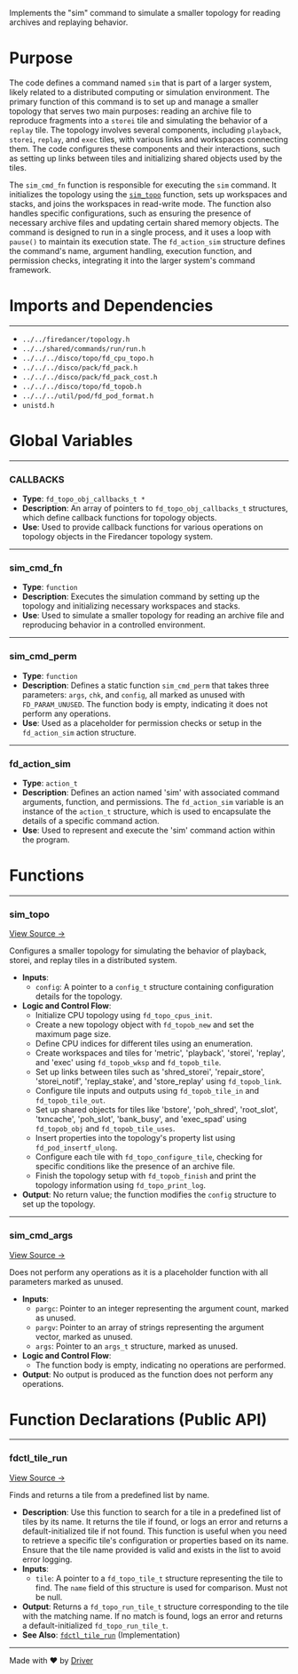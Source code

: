 <!--------------------------------------------------------------------------------->
<!-- IMPORTANT: This file is auto-generated by Driver (https://driver.ai). -------->
<!-- Manual edits may be overwritten on future commits. --------------------------->
<!--------------------------------------------------------------------------------->

Implements the "sim" command to simulate a smaller topology for reading archives and replaying behavior.

# Purpose
The code defines a command named `sim` that is part of a larger system, likely related to a distributed computing or simulation environment. The primary function of this command is to set up and manage a smaller topology that serves two main purposes: reading an archive file to reproduce fragments into a `storei` tile and simulating the behavior of a `replay` tile. The topology involves several components, including `playback`, `storei`, `replay`, and `exec` tiles, with various links and workspaces connecting them. The code configures these components and their interactions, such as setting up links between tiles and initializing shared objects used by the tiles.

The `sim_cmd_fn` function is responsible for executing the `sim` command. It initializes the topology using the [`sim_topo`](<#sim_topo>) function, sets up workspaces and stacks, and joins the workspaces in read-write mode. The function also handles specific configurations, such as ensuring the presence of necessary archive files and updating certain shared memory objects. The command is designed to run in a single process, and it uses a loop with `pause()` to maintain its execution state. The `fd_action_sim` structure defines the command's name, argument handling, execution function, and permission checks, integrating it into the larger system's command framework.
# Imports and Dependencies

---
- `../../firedancer/topology.h`
- `../../shared/commands/run/run.h`
- `../../../disco/topo/fd_cpu_topo.h`
- `../../../disco/pack/fd_pack.h`
- `../../../disco/pack/fd_pack_cost.h`
- `../../../disco/topo/fd_topob.h`
- `../../../util/pod/fd_pod_format.h`
- `unistd.h`


# Global Variables

---
### CALLBACKS
- **Type**: `fd_topo_obj_callbacks_t *`
- **Description**: An array of pointers to `fd_topo_obj_callbacks_t` structures, which define callback functions for topology objects.
- **Use**: Used to provide callback functions for various operations on topology objects in the Firedancer topology system.


---
### sim\_cmd\_fn
- **Type**: `function`
- **Description**: Executes the simulation command by setting up the topology and initializing necessary workspaces and stacks.
- **Use**: Used to simulate a smaller topology for reading an archive file and reproducing behavior in a controlled environment.


---
### sim\_cmd\_perm
- **Type**: `function`
- **Description**: Defines a static function `sim_cmd_perm` that takes three parameters: `args`, `chk`, and `config`, all marked as unused with `FD_PARAM_UNUSED`. The function body is empty, indicating it does not perform any operations.
- **Use**: Used as a placeholder for permission checks or setup in the `fd_action_sim` action structure.


---
### fd\_action\_sim
- **Type**: ``action_t``
- **Description**: Defines an action named 'sim' with associated command arguments, function, and permissions. The `fd_action_sim` variable is an instance of the `action_t` structure, which is used to encapsulate the details of a specific command action.
- **Use**: Used to represent and execute the 'sim' command action within the program.


# Functions

---
### sim\_topo<!-- {{#callable:sim_topo}} -->
[View Source →](<../../../../../../src/app/firedancer-dev/commands/sim.c#L33>)

Configures a smaller topology for simulating the behavior of playback, storei, and replay tiles in a distributed system.
- **Inputs**:
    - `config`: A pointer to a `config_t` structure containing configuration details for the topology.
- **Logic and Control Flow**:
    - Initialize CPU topology using `fd_topo_cpus_init`.
    - Create a new topology object with `fd_topob_new` and set the maximum page size.
    - Define CPU indices for different tiles using an enumeration.
    - Create workspaces and tiles for 'metric', 'playback', 'storei', 'replay', and 'exec' using `fd_topob_wksp` and `fd_topob_tile`.
    - Set up links between tiles such as 'shred_storei', 'repair_store', 'storei_notif', 'replay_stake', and 'store_replay' using `fd_topob_link`.
    - Configure tile inputs and outputs using `fd_topob_tile_in` and `fd_topob_tile_out`.
    - Set up shared objects for tiles like 'bstore', 'poh_shred', 'root_slot', 'txncache', 'poh_slot', 'bank_busy', and 'exec_spad' using `fd_topob_obj` and `fd_topob_tile_uses`.
    - Insert properties into the topology's property list using `fd_pod_insertf_ulong`.
    - Configure each tile with `fd_topo_configure_tile`, checking for specific conditions like the presence of an archive file.
    - Finish the topology setup with `fd_topob_finish` and print the topology information using `fd_topo_print_log`.
- **Output**: No return value; the function modifies the `config` structure to set up the topology.


---
### sim\_cmd\_args<!-- {{#callable:sim_cmd_args}} -->
[View Source →](<../../../../../../src/app/firedancer-dev/commands/sim.c#L206>)

Does not perform any operations as it is a placeholder function with all parameters marked as unused.
- **Inputs**:
    - `pargc`: Pointer to an integer representing the argument count, marked as unused.
    - `pargv`: Pointer to an array of strings representing the argument vector, marked as unused.
    - `args`: Pointer to an `args_t` structure, marked as unused.
- **Logic and Control Flow**:
    - The function body is empty, indicating no operations are performed.
- **Output**: No output is produced as the function does not perform any operations.


# Function Declarations (Public API)

---
### fdctl\_tile\_run<!-- {{#callable_declaration:fdctl_tile_run}} -->
[View Source →](<../../../../../../src/app/firedancer-dev/commands/sim.c#L31>)

Finds and returns a tile from a predefined list by name.
- **Description**: Use this function to search for a tile in a predefined list of tiles by its name. It returns the tile if found, or logs an error and returns a default-initialized tile if not found. This function is useful when you need to retrieve a specific tile's configuration or properties based on its name. Ensure that the tile name provided is valid and exists in the list to avoid error logging.
- **Inputs**:
    - `tile`: A pointer to a `fd_topo_tile_t` structure representing the tile to find. The `name` field of this structure is used for comparison. Must not be null.
- **Output**: Returns a `fd_topo_run_tile_t` structure corresponding to the tile with the matching name. If no match is found, logs an error and returns a default-initialized `fd_topo_run_tile_t`.
- **See Also**: [`fdctl_tile_run`](<../../shared/boot/fd_boot.c.md#fdctl_tile_run>)  (Implementation)



---
Made with ❤️ by [Driver](https://www.driver.ai/)